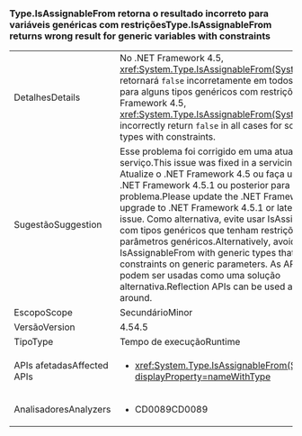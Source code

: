 ### <a name="typeisassignablefrom-returns-wrong-result-for-generic-variables-with-constraints"></a><span data-ttu-id="99b43-101">Type.IsAssignableFrom retorna o resultado incorreto para variáveis genéricas com restrições</span><span class="sxs-lookup"><span data-stu-id="99b43-101">Type.IsAssignableFrom returns wrong result for generic variables with constraints</span></span>

|   |   |
|---|---|
|<span data-ttu-id="99b43-102">Detalhes</span><span class="sxs-lookup"><span data-stu-id="99b43-102">Details</span></span>|<span data-ttu-id="99b43-103">No .NET Framework 4.5, <xref:System.Type.IsAssignableFrom(System.Type)> retornará <code>false</code> incorretamente em todos os casos para alguns tipos genéricos com restrições.</span><span class="sxs-lookup"><span data-stu-id="99b43-103">In the .NET Framework 4.5, <xref:System.Type.IsAssignableFrom(System.Type)> will incorrectly return <code>false</code> in all cases for some generic types with constraints.</span></span>|
|<span data-ttu-id="99b43-104">Sugestão</span><span class="sxs-lookup"><span data-stu-id="99b43-104">Suggestion</span></span>|<span data-ttu-id="99b43-105">Esse problema foi corrigido em uma atualização de serviço.</span><span class="sxs-lookup"><span data-stu-id="99b43-105">This issue was fixed in a servicing update.</span></span> <span data-ttu-id="99b43-106">Atualize o .NET Framework 4.5 ou faça upgrade para o .NET Framework 4.5.1 ou posterior para corrigir esse problema.</span><span class="sxs-lookup"><span data-stu-id="99b43-106">Please update the .NET Framework 4.5, or upgrade to .NET Framework 4.5.1 or later, to fix this issue.</span></span> <span data-ttu-id="99b43-107">Como alternativa, evite usar IsAssignableFrom com tipos genéricos que tenham restrições em parâmetros genéricos.</span><span class="sxs-lookup"><span data-stu-id="99b43-107">Alternatively, avoid using IsAssignableFrom with generic types that have constraints on generic parameters.</span></span> <span data-ttu-id="99b43-108">As APIs de reflexão podem ser usadas como uma solução alternativa.</span><span class="sxs-lookup"><span data-stu-id="99b43-108">Reflection APIs can be used as a work-around.</span></span>|
|<span data-ttu-id="99b43-109">Escopo</span><span class="sxs-lookup"><span data-stu-id="99b43-109">Scope</span></span>|<span data-ttu-id="99b43-110">Secundário</span><span class="sxs-lookup"><span data-stu-id="99b43-110">Minor</span></span>|
|<span data-ttu-id="99b43-111">Versão</span><span class="sxs-lookup"><span data-stu-id="99b43-111">Version</span></span>|<span data-ttu-id="99b43-112">4.5</span><span class="sxs-lookup"><span data-stu-id="99b43-112">4.5</span></span>|
|<span data-ttu-id="99b43-113">Tipo</span><span class="sxs-lookup"><span data-stu-id="99b43-113">Type</span></span>|<span data-ttu-id="99b43-114">Tempo de execução</span><span class="sxs-lookup"><span data-stu-id="99b43-114">Runtime</span></span>|
|<span data-ttu-id="99b43-115">APIs afetadas</span><span class="sxs-lookup"><span data-stu-id="99b43-115">Affected APIs</span></span>|<ul><li><xref:System.Type.IsAssignableFrom(System.Type)?displayProperty=nameWithType></li></ul>|
|<span data-ttu-id="99b43-116">Analisadores</span><span class="sxs-lookup"><span data-stu-id="99b43-116">Analyzers</span></span>|<ul><li><span data-ttu-id="99b43-117">CD0089</span><span class="sxs-lookup"><span data-stu-id="99b43-117">CD0089</span></span></li></ul>|

